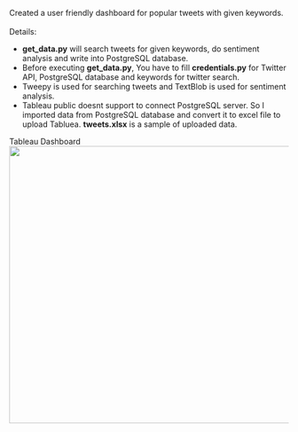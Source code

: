 Created a user friendly dashboard for popular tweets with given keywords.<br><br>
Details:
- <b>get_data.py</b> will search tweets for given keywords, do sentiment analysis and write into PostgreSQL database.
- Before executing <b>get_data.py</b>, You have to fill <b>credentials.py</b> for Twitter API, PostgreSQL database and keywords for twitter search.
- Tweepy is used for searching tweets and TextBlob is used for sentiment analysis.
- Tableau public doesnt support to connect PostgreSQL server. So I imported data from PostgreSQL database and convert it to excel file to upload Tabluea. <b>tweets.xlsx</b> is a sample of uploaded data.


Tableau Dashboard
<img src="https://user-images.githubusercontent.com/67562422/211403092-81ef63c6-b98d-4bba-828a-821095a9ba4b.png" width="1000" height="500" >



